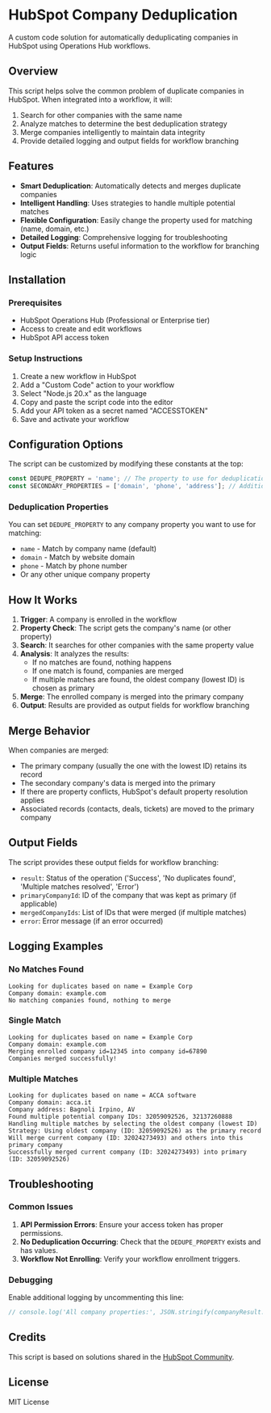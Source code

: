 # HubSpot Company Deduplication

A custom code solution for automatically deduplicating companies in HubSpot using Operations Hub workflows.

## Overview

This script helps solve the common problem of duplicate companies in HubSpot. When integrated into a workflow, it will:

1. Search for other companies with the same name
2. Analyze matches to determine the best deduplication strategy
3. Merge companies intelligently to maintain data integrity
4. Provide detailed logging and output fields for workflow branching

## Features

- **Smart Deduplication**: Automatically detects and merges duplicate companies
- **Intelligent Handling**: Uses strategies to handle multiple potential matches
- **Flexible Configuration**: Easily change the property used for matching (name, domain, etc.)
- **Detailed Logging**: Comprehensive logging for troubleshooting
- **Output Fields**: Returns useful information to the workflow for branching logic

## Installation

### Prerequisites

- HubSpot Operations Hub (Professional or Enterprise tier)
- Access to create and edit workflows
- HubSpot API access token

### Setup Instructions

1. Create a new workflow in HubSpot
2. Add a "Custom Code" action to your workflow
3. Select "Node.js 20.x" as the language
4. Copy and paste the script code into the editor
5. Add your API token as a secret named "ACCESSTOKEN"
6. Save and activate your workflow

## Configuration Options

The script can be customized by modifying these constants at the top:

```javascript
const DEDUPE_PROPERTY = 'name'; // The property to use for deduplication
const SECONDARY_PROPERTIES = ['domain', 'phone', 'address']; // Additional properties to log
```

### Deduplication Properties

You can set `DEDUPE_PROPERTY` to any company property you want to use for matching:

- `name` - Match by company name (default)
- `domain` - Match by website domain
- `phone` - Match by phone number
- Or any other unique company property

## How It Works

1. **Trigger**: A company is enrolled in the workflow
2. **Property Check**: The script gets the company's name (or other property)
3. **Search**: It searches for other companies with the same property value
4. **Analysis**: It analyzes the results:
   - If no matches are found, nothing happens
   - If one match is found, companies are merged
   - If multiple matches are found, the oldest company (lowest ID) is chosen as primary
5. **Merge**: The enrolled company is merged into the primary company
6. **Output**: Results are provided as output fields for workflow branching

## Merge Behavior

When companies are merged:

- The primary company (usually the one with the lowest ID) retains its record
- The secondary company's data is merged into the primary
- If there are property conflicts, HubSpot's default property resolution applies
- Associated records (contacts, deals, tickets) are moved to the primary company

## Output Fields

The script provides these output fields for workflow branching:

- `result`: Status of the operation ('Success', 'No duplicates found', 'Multiple matches resolved', 'Error')
- `primaryCompanyId`: ID of the company that was kept as primary (if applicable)
- `mergedCompanyIds`: List of IDs that were merged (if multiple matches)
- `error`: Error message (if an error occurred)

## Logging Examples

### No Matches Found
```
Looking for duplicates based on name = Example Corp
Company domain: example.com
No matching companies found, nothing to merge
```

### Single Match
```
Looking for duplicates based on name = Example Corp
Company domain: example.com
Merging enrolled company id=12345 into company id=67890
Companies merged successfully!
```

### Multiple Matches
```
Looking for duplicates based on name = ACCA software
Company domain: acca.it
Company address: Bagnoli Irpino, AV
Found multiple potential company IDs: 32059092526, 32137260888
Handling multiple matches by selecting the oldest company (lowest ID)
Strategy: Using oldest company (ID: 32059092526) as the primary record
Will merge current company (ID: 32024273493) and others into this primary company
Successfully merged current company (ID: 32024273493) into primary (ID: 32059092526)
```

## Troubleshooting

### Common Issues

1. **API Permission Errors**: Ensure your access token has proper permissions.
2. **No Deduplication Occurring**: Check that the `DEDUPE_PROPERTY` exists and has values.
3. **Workflow Not Enrolling**: Verify your workflow enrollment triggers.

### Debugging

Enable additional logging by uncommenting this line:
```javascript
// console.log('All company properties:', JSON.stringify(companyResult.properties, null, 2));
```

## Credits

This script is based on solutions shared in the [HubSpot Community](https://community.hubspot.com/t5/APIs-Integrations/Custom-code-and-Company-deduplication/m-p/882799).

## License

MIT License
